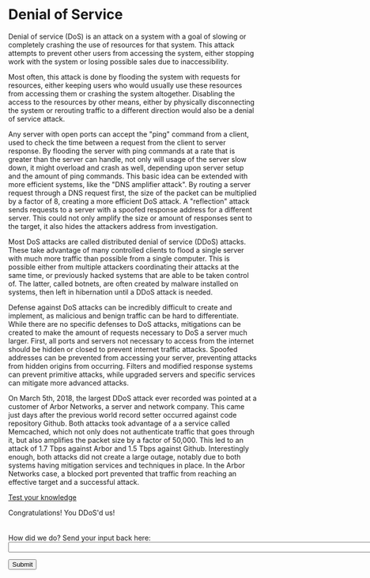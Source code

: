 # Denial of Service

Denial of service (DoS) is an attack on a system with a goal of slowing or completely crashing the use of resources for that system. This attack attempts to prevent other users from accessing the system, either stopping work with the system or losing possible sales due to inaccessibility. 

Most often, this attack is done by flooding the system with requests for resources, either keeping users who would usually use these resources from accessing them or crashing the system altogether. Disabling the access to the resources by other means, either by physically disconnecting the system or rerouting traffic to a different direction would also be a denial of service attack. 

Any server with open ports can accept the "ping" command from a client, used to check the time between a request from the client to server response. By flooding the server with ping commands at a rate that is greater than the server can handle, not only will usage of the server slow down, it might overload and crash as well, depending upon server setup and the amount of ping commands. This basic idea can be extended with more efficient systems, like the "DNS amplifier attack". By routing a server request through a DNS request first, the size of the packet can be multiplied by a factor of 8, creating a more efficient DoS attack. A "reflection" attack sends requests to a server with a spoofed response address for a different server. This could not only amplify the size or amount of responses sent to the target, it also hides the attackers address from investigation.

Most DoS attacks are called distributed denial of service (DDoS) attacks. These take advantage of many controlled clients to flood a single server with much more traffic than possible from a single computer. This is possible either from multiple attackers coordinating their attacks at the same time, or previously hacked systems that are able to be taken control of. The latter, called botnets, are often created by malware installed on systems, then left in hibernation until a DDoS attack is needed.

Defense against DoS attacks can be incredibly difficult to create and implement, as malicious and benign traffic can be hard to differentiate. While there are no specific defenses to DoS attacks, mitigations can be created to make the amount of requests necessary to DoS a server much larger. First, all ports and servers not necessary to access from the internet should be hidden or closed to prevent internet traffic attacks. Spoofed addresses can be prevented from accessing your server, preventing attacks from hidden origins from occurring. Filters and modified response systems can prevent primitive attacks, while upgraded servers and specific services can mitigate more advanced attacks. 

On March 5th, 2018, the largest DDoS attack ever recorded was pointed at a customer of Arbor Networks, a server and network company. This came just days after the previous world record setter occurred against code repository Github. Both attacks took advantage of a a service called Memcached, which not only does not authenticate traffic that goes through it, but also amplifies the packet size by a factor of 50,000. This led to an attack of 1.7 Tbps against Arbor and 1.5 Tbps against Github. Interestingly enough, both attacks did not create a large outage, notably due to both systems having mitigation services and techniques in place. In the Arbor Networks case, a blocked port prevented that traffic from reaching an effective target and a successful attack.

[Test your knowledge](https://raysarivera.github.io/Honors_proj1/Lesson/DenialOfService_quiz)

<body>
  <div id="test">Congratulations! You DDoS'd us!</div><br><br>
  <div id="label">How did we do? Send your input back here:</div>
  <form id="str">
    <input type="text" name="test" size="100"><br>
  </form>
  <input type="button" id="btnClick" value="Submit" onclick="CountFun()"><br>
  <div id="showCount"></div>
  
  <script type="text/javascript">
    document.getElementById("test").style.display = "none";
    var cnt = 0;
    function CountFun(){
      cnt=parseInt(cnt)+parseInt(1);
      var divData=document.getElementById("showCount");
      divData.innerHTML="Submitting. Please wait...";
      if (cnt > 9)
        document.getElementById("test").style.display = "block";
    }
  
  </script>
  </body>
